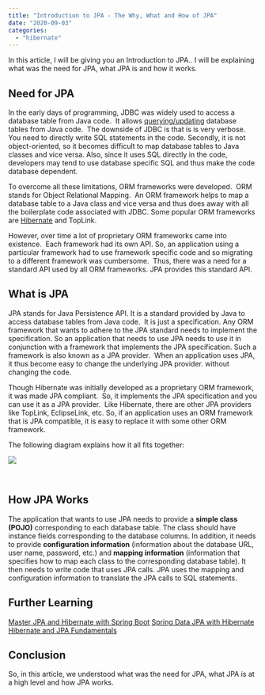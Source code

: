 ```yaml
---
title: "Introduction to JPA - The Why, What and How of JPA"
date: "2020-09-03"
categories: 
  - "hibernate"
---
```


In this article, I will be giving you an Introduction to JPA.. I will be explaining what was the need for JPA, what JPA is and how it works.

## Need for JPA

In the early days of programming, JDBC was widely used to access a database table from Java code.  It allows [querying/updating](http://localhost/learnjava/how-to-query-a-database-table-via-jdbc/) database tables from Java code.  The downside of JDBC is that is is very verbose. You need to directly write SQL statements in the code. Secondly, it is not object-oriented, so it becomes difficult to map database tables to Java classes and vice versa. Also, since it uses SQL directly in the code, developers may tend to use database specific SQL and thus make the code database dependent.

To overcome all these limitations, ORM frameworks were developed.  ORM stands for Object Relational Mapping.  An ORM framework helps to map a database table to a Java class and vice versa and thus does away with all the boilerplate code associated with JDBC. Some popular ORM frameworks are [Hibernate](https://www.udemy.com/course/hibernate-from-scratch/?referralCode=E61D23C12F80BB22873F) and TopLink.

However, over time a lot of proprietary ORM frameworks came into existence.  Each framework had its own API. So, an application using a particular framework had to use framework specific code and so migrating to a different framework was cumbersome.  Thus, there was a need for a standard API used by all ORM frameworks. JPA provides this standard API.

## What is JPA

JPA stands for Java Persistence API. It is a standard provided by Java to access database tables from Java code.  It is just a specification. Any ORM framework that wants to adhere to the JPA standard needs to implement the specification. So an application that needs to use JPA needs to use it in conjunction with a framework that implements the JPA specification. Such a framework is also known as a JPA provider.  When an application uses JPA, it thus become easy to change the underlying JPA provider. without changing the code.

Though Hibernate was initially developed as a proprietary ORM framework, it was made JPA compliant.  So, it implements the JPA specification and you can use it as a JPA provider.  Like Hibernate, there are other JPA providers like TopLink, EclipseLink, etc. So, if an application uses an ORM framework that is JPA compatible, it is easy to replace it with some other ORM framework.

The following diagram explains how it all fits together:

[![](images/JPA.png)](http://localhost/learnjava/wp-content/uploads/2020/12/JPA.png)

 

## How JPA Works

The application that wants to use JPA needs to provide a **simple class (POJO)** corresponding to each database table. The class should have instance fields corresponding to the database columns. In addition, it needs to provide **configuration information** (information about the database URL, user name, password, etc.) and **mapping information** (information that specifies how to map each class to the corresponding database table). It then needs to write code that uses JPA calls. JPA uses the mapping and configuration information to translate the JPA calls to SQL statements.

## Further Learning

[Master JPA and Hibernate with Spring Boot](https://click.linksynergy.com/deeplink?id=MnzIZAZNE5Y&mid=39197&murl=https%3A%2F%2Fwww.udemy.com%2Fcourse%2Fhibernate-jpa-tutorial-for-beginners-in-100-steps%2F) [Spring Data JPA with Hibernate](https://click.linksynergy.com/deeplink?id=MnzIZAZNE5Y&mid=39197&murl=https%3A%2F%2Fwww.udemy.com%2Fcourse%2Fspring-data-jpa-using-hibernate%2F) [Hibernate and JPA Fundamentals](https://click.linksynergy.com/deeplink?id=MnzIZAZNE5Y&mid=39197&murl=https%3A%2F%2Fwww.udemy.com%2Fcourse%2Fhibernate-and-java-persistence-api-jpa-fundamentals%2F)

## Conclusion

So, in this article, we understood what was the need for JPA, what JPA is at a high level and how JPA works.
